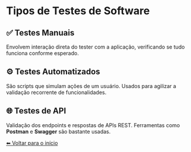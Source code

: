 # Tipos de Testes de Software

## ✅ Testes Manuais

Envolvem interação direta do tester com a aplicação, verificando se tudo funciona conforme esperado.

## ⚙️ Testes Automatizados

São scripts que simulam ações de um usuário. Usados para agilizar a validação recorrente de funcionalidades.

## 🌐 Testes de API

Validação dos endpoints e respostas de APIs REST. Ferramentas como **Postman** e **Swagger** são bastante usadas.

[⬅ Voltar para o início](index.md)
